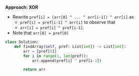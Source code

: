 **Approach: XOR**

* Rewrite `pref[i] = (arr[0] ^ ... ^ arr[i-1]) ^ arr[i]` as
    * `pref[i] = pref[i-1] ^ arr[i]` to observe that
    * `arr[i] = pref[i] ^ pref[i-1]`.
* Note that `arr[0] = pref[0]`
```py
class Solution:
    def findArray(self, pref: List[int]) -> List[int]:
        arr = [pref[0]]
        for i in range(1, len(pref)):
            arr.append(pref[i] ^ pref[i-1])

        return arr
```
